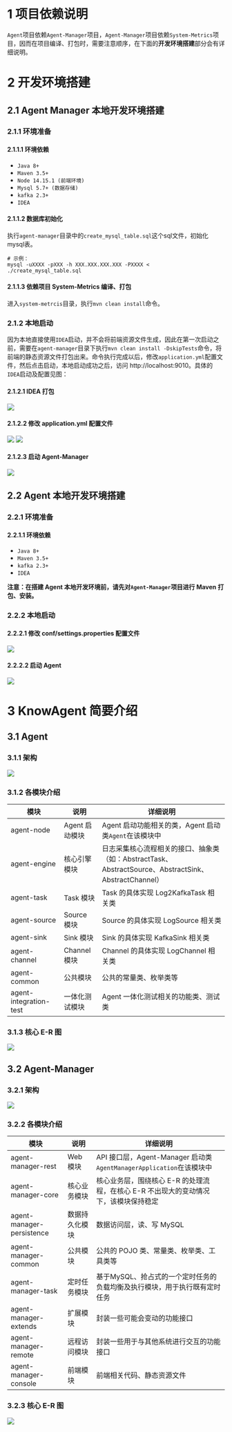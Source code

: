 # 1 项目依赖说明

​	`Agent`项目依赖`Agent-Manager`项目，`Agent-Manager`项目依赖`System-Metrics`项目，因而在项目编译、打包时，需要注意顺序，在下面的**开发环境搭建**部分会有详细说明。

# 2 开发环境搭建

## 2.1 Agent Manager 本地开发环境搭建

### 2.1.1 环境准备

#### 2.1.1.1 环境依赖

- `Java 8+`
- `Maven 3.5+`
- `Node 14.15.1 (前端环境)`
- `Mysql 5.7+ (数据存储)`
- `kafka 2.3+`
- `IDEA`

#### 2.1.1.2 数据库初始化

​	执行`agent-manager`目录中的`create_mysql_table.sql`这个sql文件，初始化mysql表。

```
# 示例：
mysql -uXXXX -pXXX -h XXX.XXX.XXX.XXX -PXXXX < ./create_mysql_table.sql
```

#### 2.1.1.3 依赖项目 System-Metrics 编译、打包

​	进入`system-metrcis`目录，执行`mvn clean install`命令。

### 2.1.2 本地启动

​	因为本地直接使用`IDEA`启动，并不会将前端资源文件生成，因此在第一次启动之前，需要在`agent-manager`目录下执行`mvn clean install -DskipTests`命令，将前端的静态资源文件打包出来。命令执行完成以后，修改`application.yml`配置文件，然后点击启动，本地启动成功之后，访问 http://localhost:9010。具体的`IDEA`启动及配置见图：

#### **2.1.2.1 IDEA 打包**

<img src="https://images-github.oss-cn-hangzhou.aliyuncs.com/know-agent/development/1.png" />

#### **2.1.2.2 修改 application.yml 配置文件**

<img src="https://images-github.oss-cn-hangzhou.aliyuncs.com/know-agent/development/2.png" />

<img src="https://images-github.oss-cn-hangzhou.aliyuncs.com/know-agent/development/3.png" />

#### **2.1.2.3 启动 Agent-Manager**

<img src="https://images-github.oss-cn-hangzhou.aliyuncs.com/know-agent/development/4.png" />

## 2.2 Agent 本地开发环境搭建

### 2.2.1 环境准备

#### 2.2.1.1 环境依赖

- `Java 8+`
- `Maven 3.5+`
- `kafka 2.3+`
- `IDEA`

**注意：在搭建 Agent 本地开发环境前，请先对`Agent-Manager`项目进行 Maven 打包、安装。**

### 2.2.2 本地启动

#### **2.2.2.1 修改 conf/settings.properties 配置文件**

<img src="https://images-github.oss-cn-hangzhou.aliyuncs.com/know-agent/development/5.png" />

#### **2.2.2.2 启动 Agent**

<img src="https://images-github.oss-cn-hangzhou.aliyuncs.com/know-agent/development/6.png" />

# 3 KnowAgent 简要介绍

## 3.1 Agent 

### 3.1.1 架构

<img src="https://images-github.oss-cn-hangzhou.aliyuncs.com/know-agent/agent_structure.png" />

### 3.1.2 各模块介绍

| 模块                   | 说明           | 详细说明                                                     |
| ---------------------- | -------------- | ------------------------------------------------------------ |
| agent-node             | Agent 启动模块 | Agent 启动功能相关的类，Agent 启动类`Agent`在该模块中        |
| agent-engine           | 核心引擎模块   | 日志采集核心流程相关的接口、抽象类（如：AbstractTask、AbstractSource、AbstractSink、AbstractChannel） |
| agent-task             | Task 模块      | Task 的具体实现 Log2KafkaTask 相关类                         |
| agent-source           | Source 模块    | Source 的具体实现 LogSource 相关类                           |
| agent-sink             | Sink 模块      | Sink 的具体实现 KafkaSink 相关类                             |
| agent-channel          | Channel 模块   | Channel 的具体实现 LogChannel 相关类                         |
| agent-common           | 公共模块       | 公共的常量类、枚举类等                                       |
| agent-integration-test | 一体化测试模块 | Agent 一体化测试相关的功能类、测试类                         |

### 3.1.3 核心 E-R 图

<img src="https://images-github.oss-cn-hangzhou.aliyuncs.com/know-agent/development/7.png" />

## 3.2 Agent-Manager

### 3.2.1 架构

<img src="https://images-github.oss-cn-hangzhou.aliyuncs.com/know-agent/development/8.png" />

### 3.2.2 各模块介绍

| 模块                      | 说明           | 详细说明                                                     |
| ------------------------- | -------------- | ------------------------------------------------------------ |
| agent-manager-rest        | Web 模块       | API 接口层，Agent-Manager 启动类`AgentManagerApplication`在该模块中 |
| agent-manager-core        | 核心业务模块   | 核心业务层，围绕核心 E-R 的处理流程，在核心 E-R 不出现大的变动情况下，该模块保持稳定 |
| agent-manager-persistence | 数据持久化模块 | 数据访问层，读、写 MySQL                                     |
| agent-manager-common      | 公共模块       | 公共的 POJO 类、常量类、枚举类、工具类等                     |
| agent-manager-task        | 定时任务模块   | 基于MySQL、抢占式的一个定时任务的负载均衡及执行模块，用于执行既有定时任务 |
| agent-manager-extends     | 扩展模块       | 封装一些可能会变动的功能接口                                 |
| agent-manager-remote      | 远程访问模块   | 封装一些用于与其他系统进行交互的功能接口                     |
| agent-manager-console     | 前端模块       | 前端相关代码、静态资源文件                                   |

### 3.2.3 核心 E-R 图

<img src="https://images-github.oss-cn-hangzhou.aliyuncs.com/know-agent/development/9.png" />
